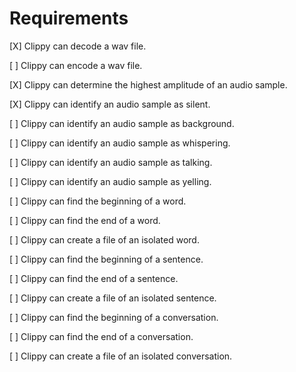 # Requirements

[X] Clippy can decode a wav file.

[ ] Clippy can encode a wav file.

[X] Clippy can determine the highest amplitude of an audio sample.

[X] Clippy can identify an audio sample as silent.

[ ] Clippy can identify an audio sample as background.

[ ] Clippy can identify an audio sample as whispering.

[ ] Clippy can identify an audio sample as talking.

[ ] Clippy can identify an audio sample as yelling.

[ ] Clippy can find the beginning of a word.

[ ] Clippy can find the end of a word.

[ ] Clippy can create a file of an isolated word.

[ ] Clippy can find the beginning of a sentence.

[ ] Clippy can find the end of a sentence.

[ ] Clippy can create a file of an isolated sentence.

[ ] Clippy can find the beginning of a conversation.

[ ] Clippy can find the end of a conversation.

[ ] Clippy can create a file of an isolated conversation.